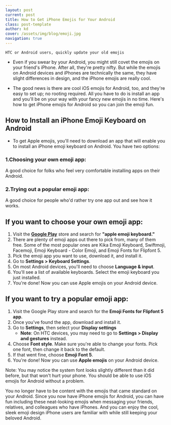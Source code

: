 ```yaml
---
layout: post
current: post
title: How to Get iPhone Emojis for Your Android
class: post-template
author: kd
cover: /assets/img/blog/emoji.jpg
navigation: true
---
```

`HTC or Android users, quickly update your old emojis`
* Even if you swear by your Android, you might still covet the emojis on your friend's iPhone. After all, they're pretty nifty. But while the emojis on Android devices and iPhones are technically the same, they have slight differences in design, and the iPhone emojis are really cool.

* The good news is there are cool iOS emojis for Android, too, and they're easy to set up; no rooting required. All you have to do is install an app and you'll be on your way with your fancy new emojis in no time. Here's how to get iPhone emojis for Android so you can join the emoji fun.

## How to Install an iPhone Emoji Keyboard on Android
* To get Apple emojis, you'll need to download an app that will enable you to install an iPhone emoji keyboard on Android. You have two options:

### 1.Choosing your own emoji app:
   A good choice for folks who feel very comfortable installing apps on their Android.
### 2.Trying out a popular emoji app:
   A good choice for people who'd rather try one app out and see how it works.
## If you want to choose your own emoji app:
1. Visit the **[Google Play](https://play.google.com/store?hl=en&tab=w8)** store and search for **"apple emoji keyboard."**
2. There are plenty of emoji apps out there to pick from, many of them free. Some of the most popular ones are Kika Emoji Keyboard, Swiftmoji, Facemoji, Emoji Keyboard - Color Emoji, and Emoji Fonts for Flipfont 5.
3. Pick the emoji app you want to use, download it, and install it.
4. Go to **Settings > Keyboard Settings**.
5. On most Android devices, you'll need to choose **Language & input**.
6. You'll see a list of available keyboards. Select the emoji keyboard you just installed.
7. You're done! Now you can use Apple emojis on your Android device.
## If you want to try a popular emoji app:
1. Visit the Google Play store and search for the **Emoji Fonts for Flipfont 5 app**.
2. Once you've found the app, download and install it.
3. Go to **Settings**, then select your **Display settings**
   * **Note**: On HTC devices, you may need to go to **Settings > Display and gestures** instead.
4. Choose **Font style**. Make sure you're able to change your fonts. Pick one font, then change it back to the default.
5. If that went fine, choose **Emoji Font 5**.
6. You're done! Now you can use **Apple emojis** on your Android device.

Note: You may notice the system font looks slightly different than it did before, but that won't hurt your phone. You should be able to use iOS emojis for Android without a problem.

You no longer have to be content with the emojis that came standard on your Android. Since you now have iPhone emojis for Android, you can have fun including these neat-looking emojis when messaging your friends, relatives, and colleagues who have iPhones. And you can enjoy the cool, sleek emoji design iPhone users are familiar with while still keeping your beloved Android.
